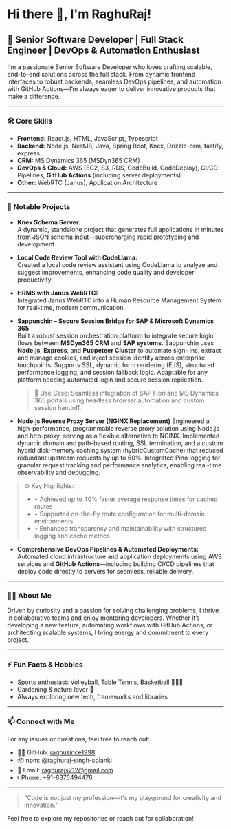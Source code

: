 # Hi there 👋, I'm RaghuRaj!

## 🚀 Senior Software Developer | Full Stack Engineer | DevOps & Automation Enthusiast

I'm a passionate Senior Software Developer who loves crafting scalable, end-to-end solutions across the full stack. From dynamic frontend interfaces to robust backends, seamless DevOps pipelines, and automation with GitHub Actions—I’m always eager to deliver innovative products that make a difference.

---

### 🛠️ Core Skills

- **Frontend:** React.js, HTML, JavaScript, Typescript  
- **Backend:** Node.js, NestJS, Java, Spring Boot, Knex, Drizzle-orm, fastify, express.  
- **CRM:** MS Dynamics 365 (MSDyn365 CRM)  
- **DevOps & Cloud:** AWS (EC2, S3, RDS, CodeBuild, CodeDeploy), CI/CD Pipelines, **GitHub Actions** (including server deployments)  
- **Other:** WebRTC (Janus), Application Architecture  

---

### 🌟 Notable Projects

- **Knex Schema Server:**  
  A dynamic, standalone project that generates full applications in minutes from JSON schema input—supercharging rapid prototyping and development.

- **Local Code Review Tool with CodeLlama:**  
  Created a local code review assistant using CodeLlama to analyze and suggest improvements, enhancing code quality and developer productivity.

- **HRMS with Janus WebRTC:**  
  Integrated Janus WebRTC into a Human Resource Management System for real-time, modern communication.

- **Sappunchin – Secure Session Bridge for SAP & Microsoft Dynamics 365**  
  Built a robust session orchestration platform to integrate secure login flows between **MSDyn365 CRM** and **SAP systems**. Sappunchin uses **Node.js**, **Express**, and **Puppeteer Cluster** to automate sign-    ins, extract and manage cookies, and inject session identity across enterprise touchpoints. Supports SSL, dynamic form rendering (EJS), structured performance logging, and session fallback logic. Adaptable for    any platform needing automated login and secure session replication.

  > 🔐 Use Case: Seamless integration of SAP Fiori and MS Dynamics 365 portals using headless browser automation and custom session handoff.

- **Node.js Reverse Proxy Server (NGINX Replacement)**
Engineered a high-performance, programmable reverse proxy solution using Node.js and http-proxy, serving as a flexible alternative to NGINX. Implemented dynamic domain and path-based routing, SSL termination, and a custom hybrid disk-memory caching system (hybridCustomCache) that reduced redundant upstream requests by up to 60%. Integrated Pino logging for granular request tracking and performance analytics, enabling real-time observability and debugging.

 > ⚙️ Key Highlights:
 > - • Achieved up to 40% faster average response times for cached routes
 > - • Supported on-the-fly route configuration for multi-domain environments
 > - • Enhanced transparency and maintainability with structured logging and cache metrics


- **Comprehensive DevOps Pipelines & Automated Deployments:**  
  Automated cloud infrastructure and application deployments using AWS services and **GitHub Actions**—including building CI/CD pipelines that deploy code directly to servers for seamless, reliable delivery.

---

### 🧑‍💻 About Me

Driven by curiosity and a passion for solving challenging problems, I thrive in collaborative teams and enjoy mentoring developers. Whether it’s developing a new feature, automating workflows with GitHub Actions, or architecting scalable systems, I bring energy and commitment to every project.

---

### ⚡ Fun Facts & Hobbies

- Sports enthusiast: Volleyball, Table Tennis, Basketball 🏐🏓🏀  
- Gardening & nature lover 🌱  
- Always exploring new tech, frameworks and libraries

---

### 📫 Connect with Me
For any issues or questions, feel free to reach out:

- 🧑‍💻 GitHub: [raghusince1998](https://github.com/raghusince1998)
- 📦 npm: [@raghuraj-singh-solanki](https://www.npmjs.com/~raghuraj-singh-solanki)
- 📧 Email: [raghurajs212@gmail.com](mailto:raghurajs212@gmail.com)
- 📞 Phone: +91-6375494476

<!-- Optionally add LinkedIn, Twitter, or other social links below -->
<!-- [LinkedIn](#) | [Twitter](#) | [Portfolio](#) -->

---

> “Code is not just my profession—it's my playground for creativity and innovation.”

Feel free to explore my repositories or reach out for collaboration!
